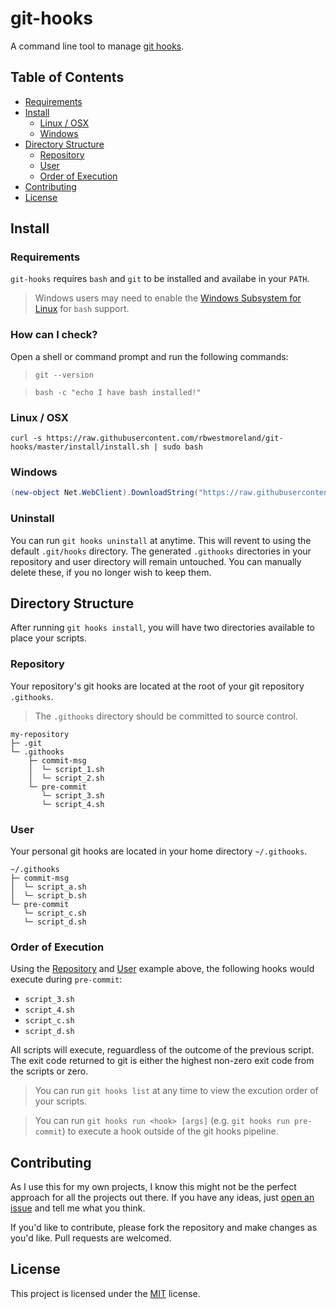 # git-hooks

A command line tool to manage [git hooks](https://git-scm.com/docs/githooks).

## Table of Contents

* [Requirements](#requirements)
* [Install](#install)
  * [Linux / OSX](#linux--osx)
  * [Windows](#windows)
* [Directory Structure](#directory-structure)
  * [Repository](#repository)
  * [User](#user)
  * [Order of Execution](#order-of-execution)
* [Contributing](#contributing)
* [License](#license)

## Install

### Requirements

`git-hooks` requires `bash` and `git` to be installed and availabe in your `PATH`.

> Windows users may need to enable the [Windows Subsystem for Linux](https://docs.microsoft.com/en-us/windows/wsl/install-win10) for `bash` support.

### How can I check?

Open a shell or command prompt and run the following commands:

> `git --version`

> `bash -c "echo I have bash installed!"`

### Linux / OSX

```shell
curl -s https://raw.githubusercontent.com/rbwestmoreland/git-hooks/master/install/install.sh | sudo bash
```

### Windows

```powershell
(new-object Net.WebClient).DownloadString("https://raw.githubusercontent.com/rbwestmoreland/git-hooks/master/install/install.ps1") | iex
```

### Uninstall

You can run `git hooks uninstall` at anytime. This will revent to using the default `.git/hooks` directory. The generated `.githooks` directories in your repository and user directory will remain untouched. You can manually delete these, if you no longer wish to keep them.

## Directory Structure

After running `git hooks install`, you will have two directories available to place your scripts.

### Repository

Your repository's git hooks are located at the root of your git repository `.githooks`. 

> The `.githooks` directory should be committed to source control.

```
my-repository
├─ .git
└─ .githooks
    ├─ commit-msg
    │  └─ script_1.sh
    │  └─ script_2.sh
    └─ pre-commit
       └─ script_3.sh
       └─ script_4.sh
```

### User

Your personal git hooks are located in your home directory `~/.githooks`. 

```
~/.githooks
├─ commit-msg
│  └─ script_a.sh
│  └─ script_b.sh
└─ pre-commit
   └─ script_c.sh
   └─ script_d.sh
```

### Order of Execution

Using the [Repository](#repository) and [User](#user) example above, the following hooks would execute during `pre-commit`:

* `script_3.sh`
* `script_4.sh`
* `script_c.sh`
* `script_d.sh`

All scripts will execute, reguardless of the outcome of the previous script. The exit code returned to git is either the highest non-zero exit code from the scripts or zero.

> You can run `git hooks list` at any time to view the excution order of your scripts.

> You can run `git hooks run <hook> [args]` (e.g. `git hooks run pre-commit`) to execute a hook outside of the git hooks pipeline.

## Contributing

As I use this for my own projects, I know this might not be the perfect approach
for all the projects out there. If you have any ideas, just
[open an issue](https://github.com/rbwestmoreland/git-hooks/issues/new) and tell me what you think.

If you'd like to contribute, please fork the repository and make changes as
you'd like. Pull requests are welcomed.

## License

This project is licensed under the [MIT](LICENSE.md) license.